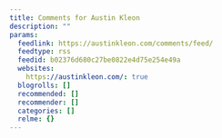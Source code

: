 ```yaml
---
title: Comments for Austin Kleon
description: ""
params:
  feedlink: https://austinkleon.com/comments/feed/
  feedtype: rss
  feedid: b02376d680c27be0822e4d75e254e49a
  websites:
    https://austinkleon.com/: true
  blogrolls: []
  recommended: []
  recommender: []
  categories: []
  relme: {}
---
```

